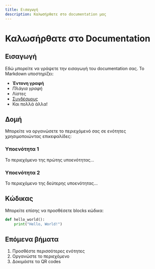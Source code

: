 ```yaml
---
title: Εισαγωγή
description: Καλωσήρθατε στο documentation μας
---
```


# Καλωσήρθατε στο Documentation

## Εισαγωγή

Εδώ μπορείτε να γράψετε την εισαγωγή του documentation σας. Το Markdown υποστηρίζει:

- **Έντονη γραφή**
- *Πλάγια γραφή*
- Λίστες
- [Συνδέσμους](https://example.com)
- Και πολλά άλλα!

## Δομή

Μπορείτε να οργανώσετε το περιεχόμενό σας σε ενότητες χρησιμοποιώντας επικεφαλίδες:

### Υποενότητα 1

Το περιεχόμενο της πρώτης υποενότητας...

### Υποενότητα 2

Το περιεχόμενο της δεύτερης υποενότητας...

## Κώδικας

Μπορείτε επίσης να προσθέσετε blocks κώδικα:

```python
def hello_world():
    print("Hello, World!")
```

## Επόμενα βήματα

1. Προσθέστε περισσότερες ενότητες
2. Οργανώστε το περιεχόμενο
3. Δοκιμάστε τα QR codes
